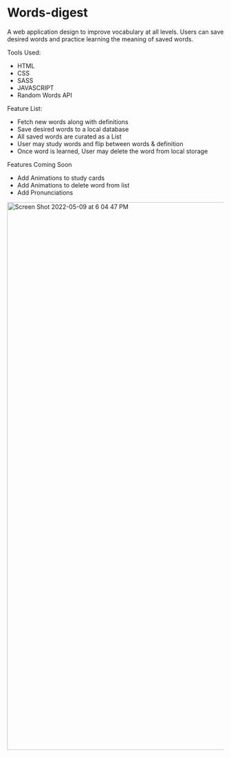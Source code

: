# Words-digest
A web application design to improve vocabulary at all levels. Users can save desired words and practice learning the meaning of saved words.

Tools Used:
<ul>
  <li>HTML</li>
  <li>CSS</li>
  <li>SASS</li>
  <li>JAVASCRIPT</li>
  <li>Random Words API</li>
</ul>

Feature List:
<ul>
  <li>Fetch new words along with definitions</li>
  <li>Save desired words to a local database</li>
  <li>All saved words are curated as a List</li>
  <li>User may study words and flip between words & definition</li>
  <li>Once word is learned, User may delete the word from local storage</li>
</ul>

Features Coming Soon
<ul>
  <li>Add Animations to study cards</li>
  <li>Add Animations to delete word from list</li>
  <li>Add Pronunciations</li>
</ul>
<img width="1271" alt="Screen Shot 2022-05-09 at 6 04 47 PM" src="https://user-images.githubusercontent.com/61483178/167522282-c339c276-964d-4852-b230-1032dc4b4e8a.png">
